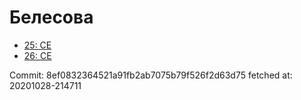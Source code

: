 # Белесова
- [25: CE](25.md)
- [26: CE](26.md)

Commit: 8ef0832364521a91fb2ab7075b79f526f2d63d75
 fetched at: 20201028-214711
